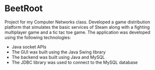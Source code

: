 # BeetRoot
Project for my Computer Networks class.
Developed a game distribution platform that simulates the basic services of Steam along with a fighting multiplayer game and a tic tac toe game. 
The application was developed using the following technologies:
  - Java socket APIs
  - The GUI was built using the Java Swing library
  - The backend was built using Java and MySQL
  - The JDBC library was used to connect to the MySQL database
